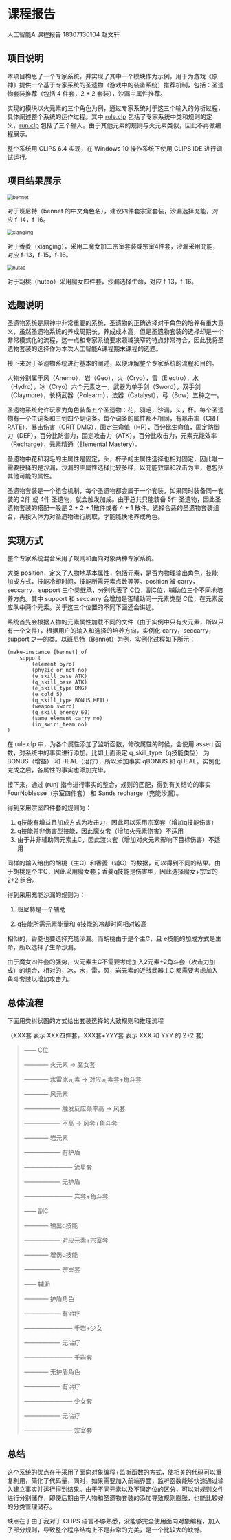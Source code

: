 # 课程报告

人工智能A 课程报告 18307130104 赵文轩

## 项目说明

本项目构思了一个专家系统，并实现了其中一个模块作为示例，用于为游戏《原神》提供一个基于专家系统的圣遗物（游戏中的装备系统）推荐机制，包括：圣遗物套装推荐（包括 4 件套，2 + 2 套装），沙漏主属性推荐。

实现的模块以火元素的三个角色为例，通过专家系统对于这三个输入的分析过程，具体阐述整个系统的运作过程。其中 [rule.clp](./rule.clp) 包括了专家系统中类和规则的定义，[run.clp](./run.clp) 包括了三个输入。由于其他元素的规则与火元素类似，因此不再做编程展示。

整个系统用 CLIPS 6.4 实现，在 Windows 10 操作系统下使用 CLIPS IDE 进行调试运行。

## 项目结果展示

<img src="./img/bennet.png" alt="bennet" style="zoom: 80%;" />

对于班尼特（bennet 的中文角色名），建议四件套宗室套装，沙漏选择充能，对应 f-14，f-16。

<img src="./img/xiangling.png" alt="xiangling" style="zoom: 80%;" />

对于香菱（xianging），采用二魔女加二宗室套装或宗室4件套，沙漏采用充能，对应 f-13，f-15，f-16。

<img src="./img/hutao.png" alt="hutao" style="zoom: 80%;" />

对于胡桃（hutao）采用魔女四件套，沙漏选择生命，对应 f-13，f-16。

## 选题说明

圣遗物系统是原神中非常重要的系统，圣遗物的正确选择对于角色的培养有重大意义，虽然圣遗物系统的养成周期长，养成成本高，但是圣遗物套装的选择却是一个非常模式化的流程，这一点和专家系统要求领域狭窄的特点非常符合，因此我将圣遗物套装的选择作为本次人工智能A课程期末课程的选题。

接下来对于圣遗物系统进行基本的阐述，以便理解整个专家系统的流程和目的。

人物分别属于风（Anemo），岩（Geo），火（Cryo），雷（Electro），水（Hydro），冰（Cryo）六个元素之一，武器为单手剑（Sword），双手剑（Claymore），长柄武器（Polearm），法器（Catalyst），弓（Bow）五种之一。

圣遗物系统允许玩家为角色装备五个圣遗物：花，羽毛，沙漏，头，杯。每个圣遗物有一个主词条和三到四个副词条。每个词条的属性都不相同，有暴击率（CRIT RATE），暴击伤害（CRIT DMG），固定生命值（HP），百分比生命值，固定防御力（DEF），百分比防御力，固定攻击力（ATK），百分比攻击力，元素充能效率（Recharge），元素精通（Elemental Mastery）。

圣遗物中花和羽毛的主属性是固定，头，杯子的主属性选择也相对固定，因此唯一需要抉择的是沙漏，沙漏的主属性选择比较多样，以充能效率和攻击为主，也包括其他可能的属性。

圣遗物套装是一个组合机制，每个圣遗物都会属于一个套装，如果同时装备同一套装的 2件 或 4件 圣遗物，就会触发加成。由于总共只能装备 5件 圣遗物，因此圣遗物套装的搭配一般是 2 + 2 + 1散件或者 4 + 1 散件。选择合适的圣遗物套装组合，再投入体力对圣遗物进行刷取，才能能快地养成角色。

## 实现方式

整个专家系统混合采用了规则和面向对象两种专家系统。

大类 position，定义了人物地基本属性，包括元素，是否为物理输出角色，技能加成方式，技能冷却时间，技能所需元素点数等等。position 被 carry，seccarry，support 三个类继承，分别代表了 C位，副C位，辅助位三个不同地培养方向。其中 support 和 seccarry 会增加是否辅助同一元素类型 C位，在元素反应队中两个元素。关于这三个位置的不同下面还会讲述。

系统首先会根据人物的元素属性加载不同的文件（由于实例中只有火元素，所以只有一个文件），根据用户的输入和选择的培养方向，实例化 carry，seccarry，support 之一的类。以班尼特（Bennet）为例，实例化过程如下所示：

```clips
(make-instance [bennet] of
    support
        (element pyro)
        (physic_or_not no)
        (e_skill_base ATK)
        (q_skill_base ATK)
        (e_skill_type DMG)
        (e_cold 5)
        (q_skill_type BONUS HEAL)
        (weapon sword)
        (q_skill_energy 60)
        (same_element_carry no)
        (in_swiri_team no)
)
```

在 rule.clp 中，为各个属性添加了监听函数，修改属性的时候，会使用 assert 函数，对系统中的事实进行添加。比如上面设定 q_skill_type（q技能类型） 为 BONUS（增益） 和 HEAL（治疗），所以添加事实 qBONUS 和 qHEAL。实例化完成之后，各属性的事实也添加完毕。

接下来，通过 (run) 指令进行事实的整合，规则的匹配，得到有关结论的事实  FourNoblesse（宗室四件套） 和 Sands recharge（充能沙漏）。

得到采用宗室四件套的规则为：

1. q技能有增益且加成方式为攻击力，因此可以采用宗室套（增加q技能伤害）
2. q技能并非伤害型技能，因此魔女套（增加火元素伤害）不适用
3. 由于并非辅助同元素主C，因此渡火套（增加对火元素影响下目标伤害）不适用

同样的输入给出的胡桃（主C）和香菱（辅C）的数据，可以得到不同的结果。由于胡桃是个主C，因此采用魔女套；香菱q技能是伤害型，因此选择魔女+宗室的 2+2 组合。

得到采用充能沙漏的规则为：

1. 班尼特是一个辅助

2. q技能所需元素能量和 e技能的冷却时间相对较高


相似的，香菱也要选择充能沙漏。而胡桃由于是个主C，且 e技能的加成方式是生命，所以选择了生命沙漏。

由于魔女四件套的强势，火元素主C不需要考虑加入2元素+2角斗套（攻击力加成）的组合，相对的，冰，水，雷，风，岩元素的近战武器主C 都需要考虑加入角斗套装以增加攻击力。

## 总体流程

下面用类树状图的方式给出套装选择的大致规则和推理流程

（XXX套 表示 XXX四件套，XXX套+YYY套 表示 XXX 和 YYY 的 2+2 套）

> —— C位
>
> ———— 火元素 -> 魔女套
>
> ———— 水雷冰元素 -> 对应元素套+角斗套
>
> ———— 风元素
>
> —————— 触发反应频率高  -> 风套
>
> —————— 不高 -> 风套+角斗套
>
> ———— 岩元素
>
> —————— 有护盾
>
> ———————— 流星套
>
> —————— 无护盾
>
> ———————— 岩套+角斗套
>
> —— 副C
>
> ———— 输出q技能
>
> —————— 对应元素+宗室套
>
> ———— 增伤q技能
>
> —————— 宗室套
>
> —— 辅助
>
> ———— 护盾角色
>
> ——————  有治疗
>
> ———————— 千岩+少女
>
> —————— 无治疗
>
> ———————— 千岩套
>
> ———— 无护盾角色
>
> —————— 有治疗
>
> ———————— 少女套
>
> —————— 无治疗
>
> ———————— 宗室套

## 总结

这个系统的优点在于采用了面向对象编程+监听函数的方式，使相关的代码可以重复利用，简化了代码量，同时，如果需要加入前端界面，监听函数能够快速通过输入建立事实并运行得到结果。由于不同元素以及不同定位的区分，可以对规则文件进行分别储存，即使后期由于人物和圣遗物套装的添加导致规则膨胀，也能比较好的分类管理储存。

缺点在于由于我对于 CLIPS 语言不够熟悉，没能够完全使用面向对象编程，加入了部分规则，导致整个程序结构上不是非常的完美，是一个比较大的缺憾。

